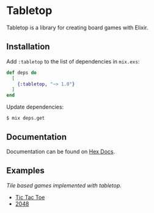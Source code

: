 # Tabletop

Tabletop is a library for creating board games with Elixir.

## Installation

Add `:tabletop` to the list of dependencies in `mix.exs`:
```elixir
def deps do
  [
    {:tabletop, "~> 1.0"}
  ]
end
```

Update dependencies:

```
$ mix deps.get
```

## Documentation

Documentation can be found on [Hex Docs](https://hexdocs.pm/tabletop/0.1.0/api-reference.html#content).

## Examples

*Tile based games implemented with tabletop.*

- [Tic Tac Toe](https://github.com/Catsuko/tic-tac-toe)
- [2048](https://github.com/Catsuko/sliding-tiles)
